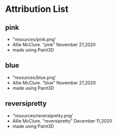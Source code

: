 # Attribution List

## pink
* "resources/pink.png'
* Allie McClure. "pink" November 27,2020
* made using Paint3D

## blue
* "resources/blue.png'
* Allie McClure. "blue" November 27,2020
* made using Paint3D

## reversipretty
* "resources/reversipretty.png'
* Allie McClure. "reversipretty" December 11,2020
* made using Paint3D
